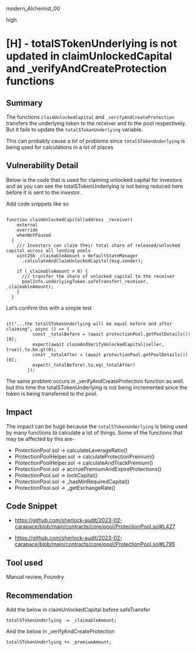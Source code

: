 modern_Alchemist_00

high

# [H] - totalSTokenUnderlying is not updated in claimUnlockedCapital and _verifyAndCreateProtection functions

## Summary

The functions `claimUnlockedCapital` and `_verifyAndCreateProtection`  transfers the underlying token to the receiver and to the pool respectively. But it fails to update the `totalSTokenUnderlying` variable.

This can probably cause a lot of problems since `totalSTokenUnderlying` is being used for calculations in a lot of places

## Vulnerability Detail

Below is the code that is used for claiming unlocked capital for investors and as you can see the totalSTokenUnderlying is not being reduced here before it is sent to the investor.

Add code snippets like so

```solidity

function claimUnlockedCapital(address _receiver)
    external
    override
    whenNotPaused
  {
    /// Investors can claim their total share of released/unlocked capital across all lending pools
    uint256 _claimableAmount = defaultStateManager
      .calculateAndClaimUnlockedCapital(msg.sender);

    if (_claimableAmount > 0) {
      /// transfer the share of unlocked capital to the receiver
      poolInfo.underlyingToken.safeTransfer(_receiver, _claimableAmount);
    }
  }

```

Let’s confirm this with a simple test

```solidity

it("...the totalSTokenUnderlying will be equal before and after claiming", async () => {
          const _totalBefore = (await protectionPool.getPoolDetails())[0];
          expect(await claimAndVerifyUnlockedCapital(seller, true)).to.be.gt(0);
          const _totalAfter = (await protectionPool.getPoolDetails())[0];
          expect(_totalBefore).to.eq(_totalAfter)
        });

```

The same problem occurs in _verifyAndCreateProtection function as well. but this time the totalSTokenUnderlying is not being incremented since the token is being transferred to the pool.

## Impact

The impact can be huge because the `totalSTokenUnderlying` is being used by many functions to calculate a lot of things. Some of the functions that may be affected by this are-

- ProtectionPool.sol → calculateLeverageRatio()
- ProtectionPoolHelper.sol → calculateProtectionPremium()
- ProtectionPoolHelper.sol → calculateAndTrackPremium()
- ProtectionPool.sol → accruePremiumAndExpireProtections()
- ProtectionPool.sol → lockCapital()
- ProtectionPool.sol → _hasMinRequiredCapital()
- ProtectionPool.sol → _getExchangeRate()

## Code Snippet

- https://github.com/sherlock-audit/2023-02-carapace/blob/main/contracts/core/pool/ProtectionPool.sol#L427 

- https://github.com/sherlock-audit/2023-02-carapace/blob/main/contracts/core/pool/ProtectionPool.sol#L795

## Tool used
Manual review, Foundry

## Recommendation

Add the below in claimUnlockedCapital before safeTransfer

```solidity
totalSTokenUnderlying -= _claimableAmount;
```
And the below in _verifyAndCreateProtection

```solidity
totalSTokenUnderlying += _premiumAmount;
```